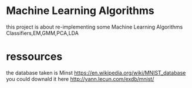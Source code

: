 # Machine Learning Algorithms
this project is about re-implementing some Machine Learning Algorithms
Classifiers,EM,GMM,PCA,LDA

# ressources 
the database taken is Minst https://en.wikipedia.org/wiki/MNIST_database you could downald it here http://yann.lecun.com/exdb/mnist/
